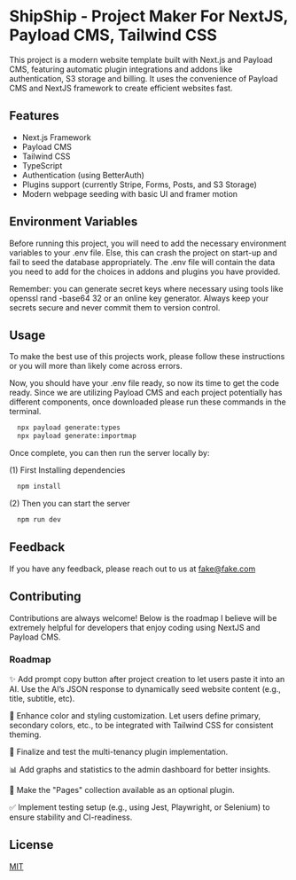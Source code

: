 
# ShipShip - Project Maker For NextJS, Payload CMS, Tailwind CSS

This project is a modern website template built with Next.js and Payload CMS, featuring automatic plugin integrations and addons like authentication, S3 storage and billing. It uses the convenience of Payload CMS and NextJS framework to create efficient websites fast.
## Features

- Next.js Framework
- Payload CMS
- Tailwind CSS
- TypeScript
- Authentication (using BetterAuth)
- Plugins support (currently Stripe, Forms, Posts, and S3 Storage)
- Modern webpage seeding with basic UI and framer motion


## Environment Variables

Before running this project, you will need to add the necessary environment variables to your .env file. Else, this can crash the project on start-up and fail to seed the database appropriately. The .env file will contain the data you need to add for the choices in addons and plugins you have provided. 

Remember: you can generate secret keys where necessary using tools like openssl rand -base64 32 or an online key generator. Always keep your secrets secure and never commit them to version control.


## Usage

To make the best use of this projects work, please follow these instructions or you will more than likely come across errors.

Now, you should have your .env file ready, so now its time to get the code ready. Since we are utilizing Payload CMS and each project potentially has different components, once downloaded please run these commands in the terminal.

```bash
  npx payload generate:types
  npx payload generate:importmap
```

Once complete, you can then run the server locally by:

(1) First Installing dependencies

```bash
  npm install
```

(2) Then you can start the server

```bash
  npm run dev
```

## Feedback

If you have any feedback, please reach out to us at fake@fake.com


## Contributing

Contributions are always welcome! Below is the roadmap I believe will be extremely helpful for developers that enjoy coding using NextJS and Payload CMS.


### Roadmap
✨ Add prompt copy button after project creation to let users paste it into an AI. Use the AI’s JSON response to dynamically seed website content (e.g., title, subtitle, etc).

🎨 Enhance color and styling customization. Let users define primary, secondary colors, etc., to be integrated with Tailwind CSS for consistent theming.

🏢 Finalize and test the multi-tenancy plugin implementation.

📊 Add graphs and statistics to the admin dashboard for better insights.

📄 Make the "Pages" collection available as an optional plugin.

✅ Implement testing setup (e.g., using Jest, Playwright, or Selenium) to ensure stability and CI-readiness.
## License

[MIT](https://choosealicense.com/licenses/mit/)

